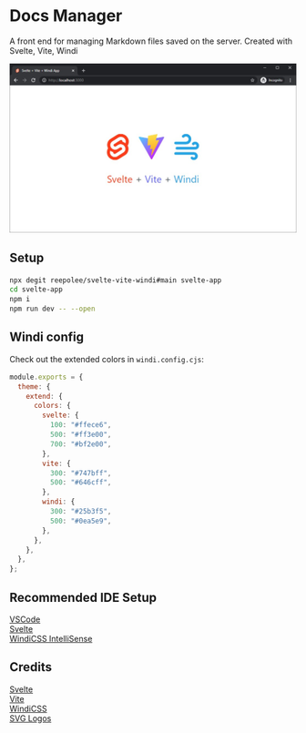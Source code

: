 # Docs Manager

A front end for managing Markdown files saved on the server. Created with Svelte, Vite, Windi

![Svelte Vite Windi](https://raw.githubusercontent.com/reepolee/svelte-vite-windi/main/svelte-vite-windi.jpg)

## Setup

```bash
npx degit reepolee/svelte-vite-windi#main svelte-app
cd svelte-app
npm i
npm run dev -- --open
```

## Windi config

Check out the extended colors in `windi.config.cjs`:

```js
module.exports = {
  theme: {
    extend: {
      colors: {
        svelte: {
          100: "#ffece6",
          500: "#ff3e00",
          700: "#bf2e00",
        },
        vite: {
          300: "#747bff",
          500: "#646cff",
        },
        windi: {
          300: "#25b3f5",
          500: "#0ea5e9",
        },
      },
    },
  },
};
```

## Recommended IDE Setup

[VSCode](https://code.visualstudio.com/)  
[Svelte](https://marketplace.visualstudio.com/items?itemName=svelte.svelte-vscode)  
[WindiCSS IntelliSense](https://marketplace.visualstudio.com/items?itemName=voorjaar.windicss-intellisense)

## Credits

[Svelte](https://svelte.dev)  
[Vite](https://vitejs.dev)  
[WindiCSS](https://windicss.org/)  
[SVG Logos](https://github.com/gilbarbara/logos)
